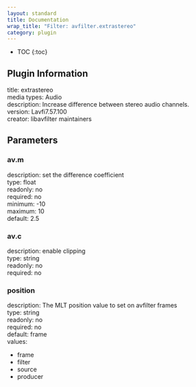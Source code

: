 ```yaml
---
layout: standard
title: Documentation
wrap_title: "Filter: avfilter.extrastereo"
category: plugin
---
```

* TOC
{:toc}

## Plugin Information

title: extrastereo  
media types:
Audio  
description: Increase difference between stereo audio channels.  
version: Lavfi7.57.100  
creator: libavfilter maintainers  

## Parameters

### av.m

  
description:
set the difference coefficient  
type: float  
readonly: no  
required: no  
minimum: -10  
maximum: 10  
default: 2.5  

### av.c

  
description:
enable clipping  
type: string  
readonly: no  
required: no  

### position

  
description:
The MLT position value to set on avfilter frames  
type: string  
readonly: no  
required: no  
default: frame  
values:  

* frame
* filter
* source
* producer

